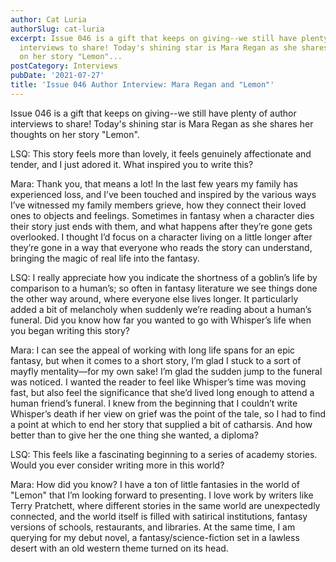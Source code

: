 ```yaml
---
author: Cat Luria
authorSlug: cat-luria
excerpt: Issue 046 is a gift that keeps on giving--we still have plenty of author
  interviews to share! Today's shining star is Mara Regan as she shares her thoughts
  on her story "Lemon"...
postCategory: Interviews
pubDate: '2021-07-27'
title: 'Issue 046 Author Interview: Mara Regan and "Lemon"'
---
```

Issue 046 is a gift that keeps on giving--we still have plenty of author interviews to share! Today's shining star is Mara Regan as she shares her thoughts on her story "Lemon".

LSQ: This story feels more than lovely, it feels genuinely affectionate and tender, and I just adored it. What inspired you to write this?

Mara: Thank you, that means a lot! In the last few years my family has experienced loss, and I’ve been touched and inspired by the various ways I’ve witnessed my family members grieve, how they connect their loved ones to objects and feelings. Sometimes in fantasy when a character dies their story just ends with them, and what happens after they’re gone gets overlooked. I thought I’d focus on a character living on a little longer after they’re gone in a way that everyone who reads the story can understand, bringing the magic of real life into the fantasy.

LSQ: I really appreciate how you indicate the shortness of a goblin’s life by comparison to a human’s; so often in fantasy literature we see things done the other way around, where everyone else lives longer. It particularly added a bit of melancholy when suddenly we’re reading about a human’s funeral. Did you know how far you wanted to go with Whisper’s life when you began writing this story?

Mara: I can see the appeal of working with long life spans for an epic fantasy, but when it comes to a short story, I’m glad I stuck to a sort of mayfly mentality—for my own sake! I’m glad the sudden jump to the funeral was noticed. I wanted the reader to feel like Whisper’s time was moving fast, but also feel the significance that she’d lived long enough to attend a human friend’s funeral. I knew from the beginning that I couldn’t write Whisper’s death if her view on grief was the point of the tale, so I had to find a point at which to end her story that supplied a bit of catharsis. And how better than to give her the one thing she wanted, a diploma?

LSQ: This feels like a fascinating beginning to a series of academy stories. Would you ever consider writing more in this world?

Mara: How did you know? I have a ton of little fantasies in the world of "Lemon" that I’m looking forward to presenting. I love work by writers like Terry Pratchett, where different stories in the same world are unexpectedly connected, and the world itself is filled with satirical institutions, fantasy versions of schools, restaurants, and libraries. At the same time, I am querying for my debut novel, a fantasy/science-fiction set in a lawless desert with an old western theme turned on its head.